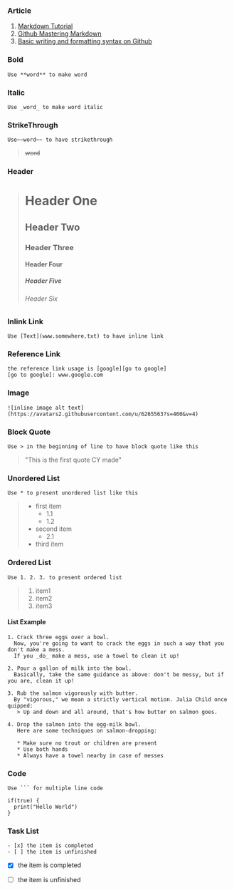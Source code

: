 ### Article
1. [Markdown Tutorial](https://www.markdowntutorial.com/)  
2. [Github Mastering Markdown](https://guides.github.com/features/mastering-markdown/)  
3. [Basic writing and formatting syntax on Github](https://help.github.com/articles/basic-writing-and-formatting-syntax/)

### Bold
```
Use **word** to make word
```  
### Italic
```
Use _word_ to make word italic
```   
### StrikeThrough
```
Use~~word~~ to have strikethrough
```  
> ~~word~~  
### Header
  > # Header One
  > ## Header Two
  > ### Header Three
  > #### Header Four
  > ##### Header Five
  > ###### Header Six  
### Inlink Link
```
Use [Text](www.somewhere.txt) to have inline link
```  
### Reference Link
```
the reference link usage is [google][go to google]  
[go to google]: www.google.com
```  
### Image
```
![inline image alt text](https://avatars2.githubusercontent.com/u/6265563?s=460&v=4)  
```  
### Block Quote
```
Use > in the beginning of line to have block quote like this
```  
> "This is the first quote CY made"  
### Unordered List
```
Use * to present unordered list like this
```
> * first item
>   * 1.1
>   * 1.2
> * second item
>   * 2.1
> * third item  
### Ordered List
```
Use 1. 2. 3. to present ordered list
```
> 1. item1
> 2. item2
> 3. item3  
#### List Example
```
1. Crack three eggs over a bowl.  
  Now, you're going to want to crack the eggs in such a way that you don't make a mess.
  If you _do_ make a mess, use a towel to clean it up!

2. Pour a gallon of milk into the bowl.  
  Basically, take the same guidance as above: don't be messy, but if you are, clean it up!

3. Rub the salmon vigorously with butter.  
  By "vigorous," we mean a strictly vertical motion. Julia Child once quipped:
   > Up and down and all around, that's how butter on salmon goes.

4. Drop the salmon into the egg-milk bowl.  
   Here are some techniques on salmon-dropping:

   * Make sure no trout or children are present
   * Use both hands
   * Always have a towel nearby in case of messes
```  
### Code
```
Use ``` for multiple line code  
```
```
if(true) {
  print("Hello World")
}
```  
### Task List
```
- [x] the item is completed
- [ ] the item is unfinished
```
- [x] the item is completed
- [ ] the item is unfinished
   

